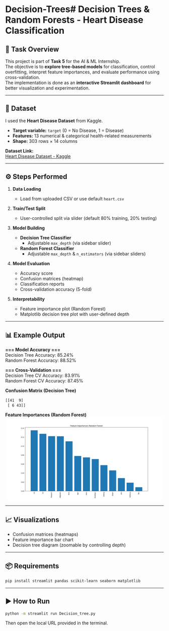 # Decision-Trees# Decision Trees & Random Forests - Heart Disease Classification

## 📌 Task Overview
This project is part of **Task 5** for the AI & ML Internship.  
The objective is to **explore tree-based models** for classification, control overfitting, interpret feature importances, and evaluate performance using cross-validation.  
The implementation is done as an **interactive Streamlit dashboard** for better visualization and experimentation.

---

## 📂 Dataset
I used the **Heart Disease Dataset** from Kaggle.  

- **Target variable:** `target` (0 = No Disease, 1 = Disease)  
- **Features:** 13 numerical & categorical health-related measurements  
- **Shape:** 303 rows × 14 columns  

**Dataset Link:**  
[Heart Disease Dataset - Kaggle](https://www.kaggle.com/datasets/johnsmith88/heart-disease-dataset)  

---

## ⚙️ Steps Performed
1. **Data Loading**
   - Load from uploaded CSV or use default `heart.csv`

2. **Train/Test Split**
   - User-controlled split via slider (default 80% training, 20% testing)

3. **Model Building**
   - **Decision Tree Classifier**
     - Adjustable `max_depth` (via sidebar slider)
   - **Random Forest Classifier**
     - Adjustable `max_depth` & `n_estimators` (via sidebar sliders)

4. **Model Evaluation**
   - Accuracy score
   - Confusion matrices (heatmap)
   - Classification reports
   - Cross-validation accuracy (5-fold)

5. **Interpretability**
   - Feature importance plot (Random Forest)
   - Matplotlib decision tree plot with user-defined depth

---

## 📊 Example Output

**=== Model Accuracy ===**  
Decision Tree Accuracy: 85.24%  
Random Forest Accuracy: 88.52%  

**=== Cross-Validation ===**  
Decision Tree CV Accuracy: 83.91%  
Random Forest CV Accuracy: 87.45%  

**Confusion Matrix (Decision Tree)**  
```
[[41  9]
 [ 6 43]]
```

**Feature Importances (Random Forest)**  
![feature_importance](plots/feature_importance.png)

---

## 📈 Visualizations
- Confusion matrices (heatmaps)  
- Feature importance bar chart  
- Decision tree diagram (zoomable by controlling depth)  

---

## 📦 Requirements
```bash
pip install streamlit pandas scikit-learn seaborn matplotlib
```

---

## ▶ How to Run
```bash
python -m streamlit run Decision_tree.py
```
Then open the local URL provided in the terminal.
